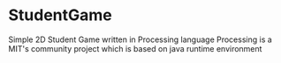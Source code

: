 # StudentGame
Simple 2D Student Game written in Processing language
Processing is a MIT's community project which is based on java runtime environment
